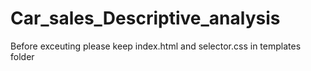 # Car_sales_Descriptive_analysis
Before exceuting please keep index.html and selector.css in templates folder
